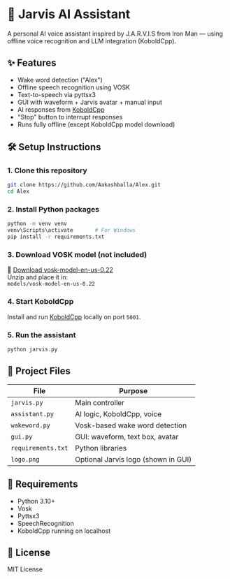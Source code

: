 # 🤖 Jarvis AI Assistant

A personal AI voice assistant inspired by J.A.R.V.I.S from Iron Man — using offline voice recognition and LLM integration (KoboldCpp).

## ✨ Features

- Wake word detection ("Alex")
- Offline speech recognition using VOSK
- Text-to-speech via pyttsx3
- GUI with waveform + Jarvis avatar + manual input
- AI responses from [KoboldCpp](https://github.com/LostRuins/koboldcpp)
- "Stop" button to interrupt responses
- Runs fully offline (except KoboldCpp model download)

## 🛠️ Setup Instructions

### 1. Clone this repository

```bash
git clone https://github.com/Aakashballa/Alex.git
cd Alex

```

### 2. Install Python packages

```bash
python -m venv venv
venv\Scripts\activate       # For Windows
pip install -r requirements.txt
```

### 3. Download VOSK model (not included)

🔗 [Download vosk-model-en-us-0.22](https://alphacephei.com/vosk/models)  
Unzip and place it in:  
`models/vosk-model-en-us-0.22`

### 4. Start KoboldCpp

Install and run [KoboldCpp](https://github.com/LostRuins/koboldcpp) locally on port `5001`.

### 5. Run the assistant

```bash
python jarvis.py
```

## 📁 Project Files

| File | Purpose |
|------|---------|
| `jarvis.py` | Main controller |
| `assistant.py` | AI logic, KoboldCpp, voice |
| `wakeword.py` | Vosk-based wake word detection |
| `gui.py` | GUI: waveform, text box, avatar |
| `requirements.txt` | Python libraries |
| `logo.png` | Optional Jarvis logo (shown in GUI) |

## 🧪 Requirements

- Python 3.10+
- Vosk
- Pyttsx3
- SpeechRecognition
- KoboldCpp running on localhost

## 📄 License

MIT License
